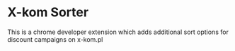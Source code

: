 # X-kom Sorter
This is a chrome developer extension which adds additional sort options for discount campaigns on x-kom.pl
